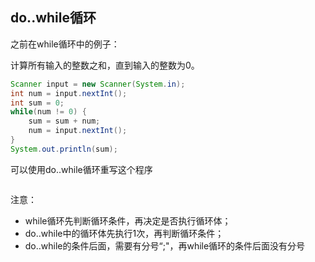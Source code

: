 ## do..while循环

之前在while循环中的例子：

计算所有输入的整数之和，直到输入的整数为0。

```java
Scanner input = new Scanner(System.in);
int num = input.nextInt();
int sum = 0;
while(num != 0) {
	sum = sum + num;
	num = input.nextInt();
}
System.out.println(sum);
```

可以使用do..while循环重写这个程序

```java

```

注意：

* while循环先判断循环条件，再决定是否执行循环体；
* do..while中的循环体先执行1次，再判断循环条件；
* do..while的条件后面，需要有分号“;"，再while循环的条件后面没有分号